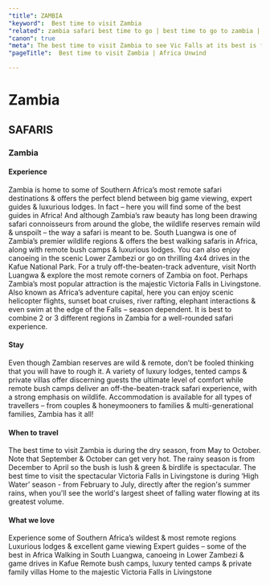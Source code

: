 ```yaml
---
"title": ZAMBIA
"keyword":  Best time to visit Zambia
"related": zambia safari best time to go | best time to go to zambia |  zambia best time to visit | best time to travel to zambia | best time to visit zambia victoria falls |  best time of year to visit zambia |  best time to visit devil's pool victoria falls |  best time to visit zambia for safari | best time to visit livingstone zambia
"canon": true
"meta": The best time to visit Zambia to see Vic Falls at its best is from February to July. Keen to visit? Let Africa Unwind plan your holiday!
"pageTitle":  Best time to visit Zambia | Africa Unwind

---
```


# Zambia
## SAFARIS
### Zambia

#### Experience
Zambia is home to some of Southern Africa’s most remote safari destinations & offers the perfect blend between big game viewing, expert guides & luxurious lodges.
In fact – here you will find some of the best guides in Africa! And although Zambia’s raw beauty has long been drawing safari connoisseurs from around the globe, the wildlife reserves remain wild & unspoilt – the way a safari is meant to be.
South Luangwa is one of Zambia’s premier wildlife regions & offers the best walking safaris in Africa, along with remote bush camps & luxurious lodges. You can also enjoy canoeing in the scenic Lower Zambezi or go on thrilling 4x4 drives in the Kafue National Park. For a truly off-the-beaten-track adventure, visit North Luangwa & explore the most remote corners of Zambia on foot.
Perhaps Zambia’s most popular attraction is the majestic Victoria Falls in Livingstone. Also known as Africa’s adventure capital, here you can enjoy scenic helicopter flights, sunset boat cruises, river rafting, elephant interactions & even swim at the edge of the Falls – season dependent.
It is best to combine 2 or 3 different regions in Zambia for a well-rounded safari experience.

#### Stay
Even though Zambian reserves are wild & remote, don’t be fooled thinking that you will have to rough it. A variety of luxury lodges, tented camps & private villas offer discerning guests the ultimate level of comfort while remote bush camps deliver an off-the-beaten-track safari experience, with a strong emphasis on wildlife.
Accommodation is available for all types of travellers – from couples & honeymooners to families & multi-generational families, Zambia has it all!

#### When to travel
The best time to visit Zambia is during the dry season, from May to October. Note that September & October can get very hot. The rainy season is from December to April so the bush is lush & green & birdlife is spectacular. The best time to visit the spectacular Victoria Falls in Livingstone is during ‘High Water’ season - from February to July, directly after the region's summer rains, when you'll see the world's largest sheet of falling water flowing at its greatest volume.


#### What we love
Experience some of Southern Africa’s wildest &amp; most remote regions
Luxurious lodges &amp; excellent game viewing
Expert guides – some of the best in Africa
Walking in South Luangwa, canoeing in Lower Zambezi &amp; game drives in Kafue
Remote bush camps, luxury tented camps &amp; private family villas 
Home to the majestic Victoria Falls in Livingstone
